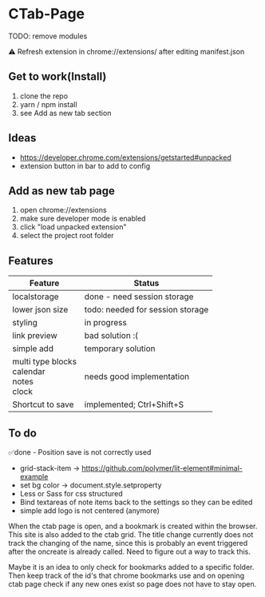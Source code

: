 # CTab-Page

TODO: remove modules

:warning: Refresh extension in chrome://extensions/ after editing manifest.json

## Get to work(Install)
1. clone the repo
1. yarn / npm install
1. see Add as new tab section

## Ideas
- https://developer.chrome.com/extensions/getstarted#unpacked
- extension button in bar to add to config

## Add as new tab page
1. open chrome://extensions
1. make sure developer mode is enabled
1. click "load unpacked extension"
1. select the project root folder


## Features
|Feature | Status |
| ---            | ---                    |
|localstorage    |done - need session storage |
|lower json size |todo: needed for session storage|
|styling         |in progress             |
|link preview    |bad solution :(         |
|simple add      |temporary solution      |
|multi type blocks<br>calendar<br>notes<br>clock|needs good implementation|
|Shortcut to save|implemented; Ctrl+Shift+S|


## To do
✅done - Position save is not correctly used 
 - grid-stack-item -> https://github.com/polymer/lit-element#minimal-example
 - set bg color -> document.style.setproperty
 - Less or Sass for css structured
 - Bind textareas of note items back to the settings so they can be edited
 - simple add logo is not centered (anymore)

When the ctab page is open, and a bookmark is created within the browser. This site is also added to the ctab grid. The title change currently does not track the changing of the name, since this is probably an event triggered after the oncreate is already called. Need to figure out a way to track this.

Maybe it is an idea to only check for bookmarks added to a specific folder. Then keep track of the id's that chrome bookmarks use and on opening ctab page check if any new ones exist so page does not have to stay open.